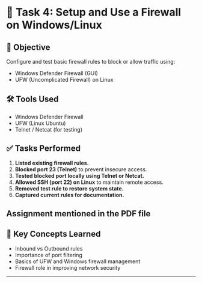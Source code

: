 # 🔐 Task 4: Setup and Use a Firewall on Windows/Linux

## 🎯 Objective
Configure and test basic firewall rules to block or allow traffic using:
- Windows Defender Firewall (GUI)
- UFW (Uncomplicated Firewall) on Linux

## 🛠️ Tools Used
- Windows Defender Firewall
- UFW (Linux Ubuntu)
- Telnet / Netcat (for testing)

## ✅ Tasks Performed
1. **Listed existing firewall rules.**
2. **Blocked port 23 (Telnet)** to prevent insecure access.
3. **Tested blocked port locally using Telnet or Netcat.**
4. **Allowed SSH (port 22) on Linux** to maintain remote access.
5. **Removed test rule to restore system state.**
6. **Captured current rules for documentation.**


## Assignment mentioned in the PDF file 

## 📘 Key Concepts Learned
- Inbound vs Outbound rules
- Importance of port filtering
- Basics of UFW and Windows firewall management
- Firewall role in improving network security

---

